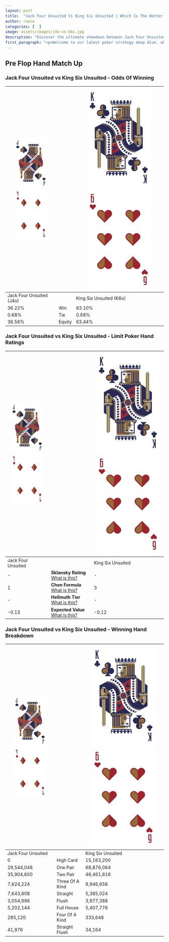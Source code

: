 ```yaml
---
layout: post
title:  "Jack Four Unsuited Vs King Six Unsuited | Which Is The Better Hand In Poker? A Complete Guide"
author: reece
categories: [  ]
image: assets/images/j4o-vs-k6o.jpg
description: "Discover the ultimate showdown between Jack Four Unsuited and King Six Unsuited in poker! Uncover the odds, strategies, and scenarios where one hand triumphs over the other. Get ready to up your poker game with this thrilling analysis."
first_paragraph: "<p>Welcome to our latest poker strategy deep dive, where we're pitting two distinct hands against each other in a high-stakes showdown: Jack Four Unsuited vs King Six Unsuited.</p><p>In the dynamic world of poker, every decision counts, and knowing which hand holds the upper hand is key to your success at the table.</p><p>In this article, we'll dissect these two hands, explore the scenarios where one dominates the other, and equip you with the knowledge to make strategic choices that can tip the odds in your favor.</p><p>Get ready to unravel the intriguing dynamics of these poker hands and elevate your game to new heights.</p>"
---
```




[comment]: # (sp0)

## Pre Flop Hand Match Up

<div class="table hand-ratings" markdown="1"> 



### Jack Four Unsuited vs King Six Unsuited - Odds Of Winning


    
| ![image info](assets/images/hand1/J.png) ![image info](assets/images/hand1/4o.png) |  | ![image info](assets/images/hand2/K.png) ![image info](assets/images/hand2/6o.png) |
| -------- | -------- | -------- |
| Jack Four Unsuited (J4o) |  | King Six Unsuited (K6o) |
| 36.22% | Win | 63.10% |
| 0.68% | Tie | 0.68% |
| 36.56% | Equity | 63.44% |




[comment]: # (sp1)



### Jack Four Unsuited vs King Six Unsuited - Limit Poker Hand Ratings


    
| ![image info](assets/images/hand1/J.png) ![image info](assets/images/hand1/4o.png) |  | ![image info](assets/images/hand2/K.png) ![image info](assets/images/hand2/6o.png) |
| -------- | -------- | -------- |
| Jack Four Unsuited |  | King Six Unsuited |
| - | **Sklansky Rating** [What is this?](/sklansky-rating-explained) | - |
| 1 | **Chen Formula** [What is this?](/chen-formula-explained) | 3 |
| - | **Hellmuth Tier** [What is this?](/Hellmuth-tier-explained) | - |
| -0.13 | **Expected Value** [What is this?](/expected-value-explained) | -0.12 |




[comment]: # (sp2)



### Jack Four Unsuited vs King Six Unsuited - Winning Hand Breakdown


    
| ![image info](assets/images/hand1/J.png) ![image info](assets/images/hand1/4o.png) |  | ![image info](assets/images/hand2/K.png) ![image info](assets/images/hand2/6o.png) |
| -------- | -------- | -------- |
| Jack Four Unsuited |  | King Six Unsuited |
| 0 | High Card | 15,163,200 |
| 29,544,048 | One Pair | 68,876,064 |
| 35,904,600 | Two Pair | 46,461,816 |
| 7,624,224 | Three Of A Kind | 9,946,656 |
| 7,643,808 | Straight | 5,385,024 |
| 3,054,996 | Flush | 3,977,388 |
| 5,202,144 | Full House | 5,407,776 |
| 285,120 | Four Of A Kind | 333,648 |
| 41,976 | Straight Flush | 34,164 |




[comment]: # (sp3)



</div>

[comment]: # (sp4)



[comment]: # (sp5)

